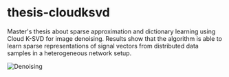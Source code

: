 # thesis-cloudksvd

Master's thesis about sparse approximation and dictionary learning using Cloud K-SVD for image denoising. Results show that the algorithm is able to learn sparse representations of signal vectors from distributed data samples in a heterogeneous network setup.

![Denoising](https://i.ibb.co/p0VWBsv/denoising.png)
